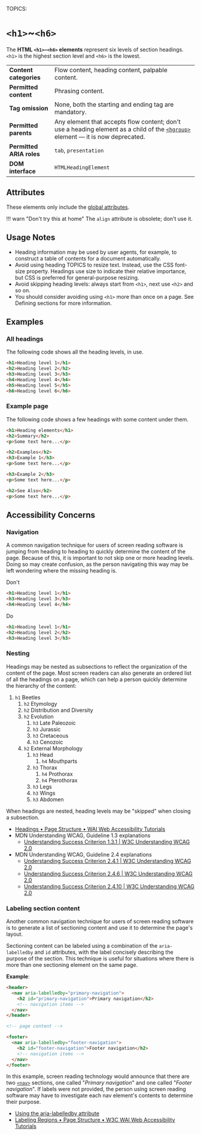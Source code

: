 TOPICS: <h1>
        <h2>
        <h3>
        <h4>
        <h5>
        <h6>

# `<h1>`~`<h6>`

The **HTML `<h1>`–`<h6>` elements** represent six levels of section headings. `<h1>` is the highest
section level and `<h6>` is the lowest.

|  |  |
| :-- | :-- |
| **Content categories** | Flow content, heading content, palpable content. |
| **Permitted content** | Phrasing content. |
| **Tag omission** | None, both the starting and ending tag are mandatory. |
| **Permitted parents** | Any element that accepts flow content; don't use a heading element as a child of the [`<hgroup>`](/en/webfrontend/<hgroup>) element — it is now deprecated.|
| **Permitted ARIA roles** | `tab`, `presentation` |
| **DOM interface** | `HTMLHeadingElement` |

## Attributes

These elements only include the [global attributes](/en/webfrontend/HTML_Global_Attributes).

!!! warn "Don't try this at home"
    The `align` attribute is obsolete; don't use it.

## Usage Notes

- Heading information may be used by user agents, for example, to construct a table of contents for
a document automatically.
- Avoid using heading TOPICS to resize text. Instead, use the CSS font-size property. Headings
use size to indicate their relative importance, but CSS is preferred for general-purpose resizing.
- Avoid skipping heading levels: always start from `<h1>`, next use `<h2>` and so on.
- You should consider avoiding using `<h1>` more than once on a page. See Defining sections
for more information.

## Examples

### All headings

The following code shows all the heading levels, in use.

```html
<h1>Heading level 1</h1>
<h2>Heading level 2</h2>
<h3>Heading level 3</h3>
<h4>Heading level 4</h4>
<h5>Heading level 5</h5>
<h6>Heading level 6</h6>
```

### Example page

The following code shows a few headings with some content under them.

```html
<h1>Heading elements</h1>
<h2>Summary</h2>
<p>Some text here...</p>

<h2>Examples</h2>
<h3>Example 1</h3>
<p>Some text here...</p>

<h3>Example 2</h3>
<p>Some text here...</p>

<h2>See Also</h2>
<p>Some text here...</p>
```

## Accessibility Concerns

### Navigation

A common navigation technique for users of screen reading software is jumping from heading to heading
to quickly determine the content of the page. Because of this, it is important to not skip one or more
heading levels. Doing so may create confusion, as the person navigating this way may be
left wondering where the missing heading is.

Don't

```html
<h1>Heading level 1</h1>
<h3>Heading level 3</h3>
<h4>Heading level 4</h4>
```

Do

```html
<h1>Heading level 1</h1>
<h2>Heading level 2</h2>
<h3>Heading level 3</h3>
```

### Nesting

Headings may be nested as subsections to reflect the organization of the content of the page. Most
screen readers can also generate an ordered list of all the headings on a page, which can help a
person quickly determine the hierarchy of the content:

1. `h1` Beetles
   1. `h2` Etymology
   2. `h2` Distribution and Diversity
   3. `h2` Evolution
      1. `h3` Late Paleozoic
      2. `h3` Jurassic
      3. `h3` Cretaceous
      4. `h3` Cenozoic
   4. `h2` External Morphology
      1. `h3` Head
         1. `h4` Mouthparts
      2. `h3` Thorax
         1. `h4` Prothorax
         2. `h4` Pterothorax
      3. `h3` Legs
      4. `h3` Wings
      5. `h3` Abdomen

When headings are nested, heading levels may be "skipped" when closing a subsection.

- [Headings • Page Structure • WAI Web Accessibility Tutorials](https://www.w3.org/WAI/tutorials/page-structure/headings/)
- MDN Understanding WCAG, Guideline 1.3 explanations
    - [Understanding Success Criterion 1.3.1 | W3C Understanding WCAG 2.0](https://www.w3.org/TR/UNDERSTANDING-WCAG20/content-structure-separation-programmatic.html)
- MDN Understanding WCAG, Guideline 2.4 explanations
    - [Understanding Success Criterion 2.4.1 | W3C Understanding WCAG 2.0](https://www.w3.org/TR/UNDERSTANDING-WCAG20/navigation-mechanisms-skip.html)
    - [Understanding Success Criterion 2.4.6 | W3C Understanding WCAG 2.0](https://www.w3.org/TR/UNDERSTANDING-WCAG20/navigation-mechanisms-descriptive.html)
    - [Understanding Success Criterion 2.4.10 | W3C Understanding WCAG 2.0](https://www.w3.org/TR/UNDERSTANDING-WCAG20/navigation-mechanisms-headings.html)

### Labeling section content

Another common navigation technique for users of screen reading software is to generate a list of
sectioning content and use it to determine the page's layout.

Sectioning content can be labeled using a combination of the `aria-labelledby` and `id`
attributes, with the label concisely describing the purpose of the section. This technique is
useful for situations where there is more than one sectioning element on the same page.

**Example**:

```html
<header>
  <nav aria-labelledby="primary-navigation">
    <h2 id="primary-navigation">Primary navigation</h2>
    <!-- navigation items -->
  </nav>
</header>

<!-- page content -->

<footer>
  <nav aria-labelledby="footer-navigation">
    <h2 id="footer-navigation">Footer navigation</h2>
    <!-- navigation items -->
  </nav>
</footer>
```

In this example, screen reading technology would announce that there are two
[`<nav>`](/en/webfrontend/<nav>) sections, one called "*Primary navigation*" and one called
"*Footer navigation*". If labels were not provided, the person using screen reading software may have
to investigate each nav element's contents to determine their purpose.

- [Using the aria-labelledby attribute](https://wiki.developer.mozilla.org/en-US/docs/Web/Accessibility/ARIA/ARIA_Techniques/Using_the_aria-labelledby_attribute)
- [Labeling Regions • Page Structure • W3C WAI Web Accessibility Tutorials](https://www.w3.org/WAI/tutorials/page-structure/labels/#using-aria-labelledby)
